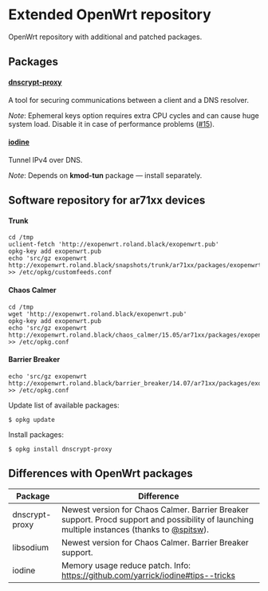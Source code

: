 # Extended OpenWrt repository

OpenWrt repository with additional and patched packages.

## Packages

#### [dnscrypt-proxy](https://dnscrypt.org/)

A tool for securing communications between a client and a DNS resolver.

*Note*: Ephemeral keys option requires extra CPU cycles and can cause huge system load. Disable it in case of performance problems ([#15](https://github.com/black-roland/exOpenWrt/issues/15)).

#### [iodine](http://code.kryo.se/iodine/)

Tunnel IPv4 over DNS.

*Note*: Depends on **kmod-tun** package — install separately.

## Software repository for ar71xx devices

#### Trunk

    cd /tmp
    uclient-fetch 'http://exopenwrt.roland.black/exopenwrt.pub'
    opkg-key add exopenwrt.pub
    echo 'src/gz exopenwrt http://exopenwrt.roland.black/snapshots/trunk/ar71xx/packages/exopenwrt' >> /etc/opkg/customfeeds.conf

#### Chaos Calmer

    cd /tmp
    wget 'http://exopenwrt.roland.black/exopenwrt.pub'
    opkg-key add exopenwrt.pub
    echo 'src/gz exopenwrt http://exopenwrt.roland.black/chaos_calmer/15.05/ar71xx/packages/exopenwrt' >> /etc/opkg.conf

#### Barrier Breaker

    echo 'src/gz exopenwrt http://exopenwrt.roland.black/barrier_breaker/14.07/ar71xx/packages/exopenwrt' >> /etc/opkg.conf

Update list of available packages:

    $ opkg update

Install packages:

    $ opkg install dnscrypt-proxy

## Differences with OpenWrt packages

| Package        | Difference                                                                                                                                                                |
|----------------|---------------------------------------------------------------------------------------------------------------------------------------------------------------------------|
| dnscrypt-proxy | Newest version for Chaos Calmer. Barrier Breaker support. Procd support and possibility of launching multiple instances (thanks to [@spitsw](https://github.com/spitsw)). |
| libsodium      | Newest version for Chaos Calmer. Barrier Breaker support.                                                                                                                 |
| iodine         | Memory usage reduce patch. Info: https://github.com/yarrick/iodine#tips--tricks                                                                                           |
